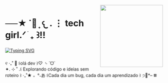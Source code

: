 <br clear="both">

<img align="right" height="200" src="https://i7.glitter-graphics.org/pub/2142/2142437odvdo904nt.gif"  />

###

<h1 align="left">──★ ˙🍓 ̟ 𐔌 . ⋮ tech girl.ᐟ ֹ ₊ ꒱!!</h1>

###

[![Typing SVG](https://readme-typing-svg.herokuapp.com?font=Fira+Code&size=19&pause=1000&color=F751B4&width=435&lines=I'm+18+years+old++%F0%90%94%8C%D5%9E.+.%D5%9E%F0%90%A6%AF)](https://git.io/typing-svg)

###
<p>୧ ‧₊˚ 🍼  ꒰olá dev ꒱♡ ⌎ ˊᗜˋ <br>
✦. ⊹ ˚ .꒰ Explorando código e ideias sem roteiro ꒱ ‧₊˚★
。°˖あ ꒰Cada dia um bug, cada dia um aprendizado ꒱ ੭🍮*– ⵌ</p>

###
